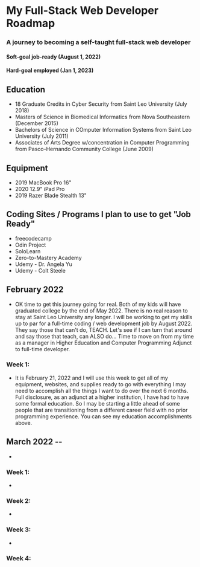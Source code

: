 # My Full-Stack Web Developer Roadmap

### A journey to becoming a self-taught full-stack web developer
   #### Soft-goal job-ready (August 1, 2022)
   #### Hard-goal employed (Jan 1, 2023)

## Education
   * 18 Graduate Credits in Cyber Security from Saint Leo University (July 2018)
   * Masters of Science in Biomedical Informatics from Nova Southeastern (December 2015)
   * Bachelors of Science in COmputer Information Systems from Saint Leo University (July 2011)
   * Associates of Arts Degree w/concentration in Computer Programming from Pasco-Hernando Community College (June 2009)
   
## Equipment
   * 2019 MacBook Pro 16"
   * 2020 12.9" iPad Pro
   * 2019 Razer Blade Stealth 13"

## Coding Sites / Programs I plan to use to get "Job Ready"
   * freecodecamp
   * Odin Project
   * SoloLearn
   * Zero-to-Mastery Academy
   * Udemy - Dr. Angela Yu
   * Udemy - Colt Steele

## February 2022
* OK time to get this journey going for real. Both of my kids will have graduated college by the end of May 2022. There is no real reason to stay at Saint Leo University any longer. I will be working to get my skills up to par for a full-time coding / web development job by August 2022. They say those that can't do, TEACH. Let's see if I can turn that around and say those that teach, can ALSO do... Time to move on from my time as a manager in Higher Education and Computer Programming Adjunct to full-time developer.

### Week 1:
* It is February 21, 2022 and I will use this week to get all of my equipment, websites, and supplies ready to go with everything I may need to accomplish all the things I want to do over the next 6 months. Full disclosure, as an adjunct at a higher institution, I have had to have some formal education. So I may be starting a little ahead of some people that are transitioning from a different career field with no prior programming experience. You can see my education accomplishments above. 

## March 2022 -- 
* 

  ### Week 1: 
  * 

  ### Week 2:
  * 

  ### Week 3:
  * 

  ### Week 4:
